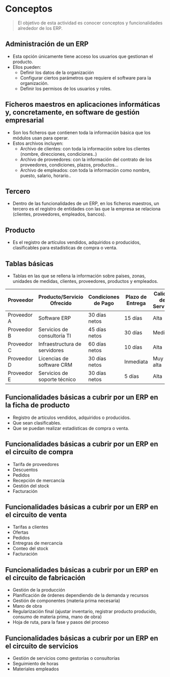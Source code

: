 # Conceptos
> El objetivo de esta actividad es conocer conceptos y funcionalidades alrededor de los ERP.

## Administración de un ERP
- Esta opción únicamente tiene acceso los usuarios que gestionan el producto.
- Ellos pueden:
	- Definir los datos de la organización
	- Configurar ciertos parámetros que requiere el software para la organización.
	- Definir los permisos de los usuarios y roles.

## Ficheros maestros en aplicaciones informáticas y, concretamente, en software de gestión empresarial
- Son los ficheros que contienen toda la información básica que los módulos usan para operar.
- Estos archivos incluyen:
	- Archivo de clientes: con toda la información sobre los clientes (nombre, direcciones, condiciones..)
	- Archivo de proveedores: con la información del contrato de los proveedores, condiciones, plazos, productos...
	- Archivo de empleados: con toda la información como nombre, puesto, salario, horario..

## Tercero
- Dentro de las funcionalidades de un ERP, en los ficheros maestros, un tercero es el registro de entidades con las que la empresa se relaciona (clientes, proveedores, empleados, bancos).

## Producto
   - Es el registro de artículos vendidos, adquiridos o producidos, clasificables para estadísticas de compra o venta.

## Tablas básicas
- Tablas en las que se rellena la información sobre países, zonas, unidades de medidas, clientes, proveedores, productos y empleados.
 
| **Proveedor** | **Producto/Servicio Ofrecido** | **Condiciones de Pago** | **Plazo de Entrega** | **Calidad del Servicio** | **Precio** | **Ubicación**  | **Contacto**         |
| ------------- | ------------------------------ | ----------------------- | -------------------- | ------------------------ | ---------- | -------------- | -------------------- |
| Proveedor A   | Software ERP                   | 30 días netos           | 15 días              | Alta                     | €€€        | España         | email@proveedora.com |
| Proveedor B   | Servicios de consultoría TI    | 45 días netos           | 30 días              | Media                    | €€         | Reino Unido    | email@proveedorb.com |
| Proveedor C   | Infraestructura de servidores  | 60 días netos           | 10 días              | Alta                     | €€€€       | Alemania       | email@proveedorc.com |
| Proveedor D   | Licencias de software CRM      | 30 días netos           | Inmediata            | Muy alta                 | €€         | Estados Unidos | email@proveedord.com |
| Proveedor E   | Servicios de soporte técnico   | 30 días netos           | 5 días               | Alta                     | €€         | España         | email@proveedore.com |


## Funcionalidades básicas a cubrir por un ERP en la ficha de producto

- Registro de artículos vendidos, adquiridos o producidos.
- Que sean clasificables.
- Que se puedan realizar estadísticas de compra o venta.

## Funcionalidades básicas a cubrir por un ERP en el circuito de compra
- Tarifa de proveedores
- Descuentos
- Pedidos
- Recepción de mercancía
- Gestión del stock
- Facturación

## Funcionalidades básicas a cubrir por un ERP en el circuito de venta
- Tarifas a clientes
- Ofertas
- Pedidos
- Entregras de mercancía
- Conteo del stock
- Facturación

## Funcionalidades básicas a cubrir por un ERP en el circuito de fabricación
- Gestión de la producción
- Planificación de órdenes dependiendo de la demanda y recursos
- Gestión de componentes (materia prima necesaria)
- Mano de obra
- Regularización final (ajustar inventario, registrar producto producido, consumo de materia prima, mano de obra)
- Hoja de ruta, para la fase y pasos del proceso

## Funcionalidades básicas a cubrir por un ERP en el circuito de servicios
- Gestión de servicios como gestorías o consultorías
- Seguimiento de horas 
- Materiales empleados